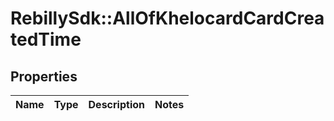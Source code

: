 # RebillySdk::AllOfKhelocardCardCreatedTime

## Properties
Name | Type | Description | Notes
------------ | ------------- | ------------- | -------------

